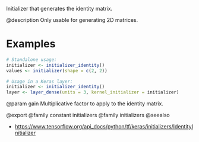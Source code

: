 Initializer that generates the identity matrix.

@description
Only usable for generating 2D matrices.

# Examples

```r
# Standalone usage:
initializer <- initializer_identity()
values <- initializer(shape = c(2, 2))
```


```r
# Usage in a Keras layer:
initializer <- initializer_identity()
layer <- layer_dense(units = 3, kernel_initializer = initializer)
```

@param gain
Multiplicative factor to apply to the identity matrix.

@export
@family constant initializers
@family initializers
@seealso
+ <https://www.tensorflow.org/api_docs/python/tf/keras/initializers/IdentityInitializer>
